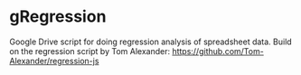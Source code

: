 gRegression
===========

Google Drive script for doing regression analysis of spreadsheet data. Build on the regression script by Tom Alexander: https://github.com/Tom-Alexander/regression-js

